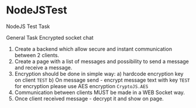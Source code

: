 # NodeJSTest
NodeJS Test Task 

General Task
Encrypted socket chat

1. Create a backend which allow secure and instant communication between 2 clients.
2. Create a page with a list of messages and possibility to send a message and receive a message.
3. Encryption should be done in simple way:
 a) hardcode encryption key on client `TEST`
 b) On message send - encrypt message text with key `TEST` for encryption please use AES encryption `CryptoJS.AES`
4. Communication between clients MUST be made in a WEB Socket way.
5. Once client received message - decrypt it and show on page.
